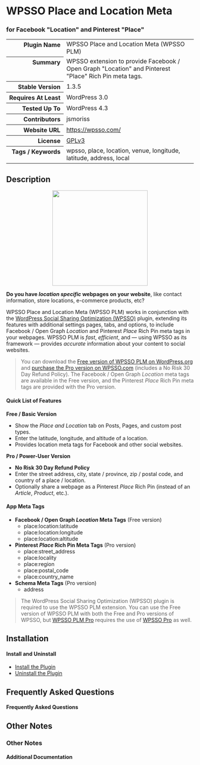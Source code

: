 <h1>WPSSO Place and Location Meta</h1><h3>for Facebook &quot;Location&quot; and Pinterest &quot;Place&quot;</h3>

<table>
<tr><th align="right" valign="top" nowrap>Plugin Name</th><td>WPSSO Place and Location Meta (WPSSO PLM)</td></tr>
<tr><th align="right" valign="top" nowrap>Summary</th><td>WPSSO extension to provide Facebook / Open Graph &quot;Location&quot; and Pinterest &quot;Place&quot; Rich Pin meta tags.</td></tr>
<tr><th align="right" valign="top" nowrap>Stable Version</th><td>1.3.5</td></tr>
<tr><th align="right" valign="top" nowrap>Requires At Least</th><td>WordPress 3.0</td></tr>
<tr><th align="right" valign="top" nowrap>Tested Up To</th><td>WordPress 4.3</td></tr>
<tr><th align="right" valign="top" nowrap>Contributors</th><td>jsmoriss</td></tr>
<tr><th align="right" valign="top" nowrap>Website URL</th><td><a href="https://wpsso.com/">https://wpsso.com/</a></td></tr>
<tr><th align="right" valign="top" nowrap>License</th><td><a href="http://www.gnu.org/licenses/gpl.txt">GPLv3</a></td></tr>
<tr><th align="right" valign="top" nowrap>Tags / Keywords</th><td>wpsso, place, location, venue, longitude, latitude, address, local</td></tr>
</table>

<h2>Description</h2>

<p align="center"><img src="https://surniaulula.github.io/wpsso-plm/assets/icon-256x256.png" width="256" height="256" /></p><p><strong>Do you have <em>location specific</em> webpages on your website</strong>, like contact information, store locations, e-commerce products, etc?</p>

<p>WPSSO Place and Location Meta (WPSSO PLM) works in conjunction with the <a href="https://wordpress.org/plugins/wpsso/">WordPress Social Sharing Optimization (WPSSO)</a> plugin, extending its features with additional settings pages, tabs, and options, to include Facebook / Open Graph <em>Location</em> and Pinterest <em>Place</em> Rich Pin meta tags in your webpages. WPSSO PLM is <em>fast</em>, <em>efficient</em>, and &mdash; using WPSSO as its framework &mdash; provides <em>accurate</em> information about your content to social websites.</p>

<blockquote>
<p>You can download the <a href="https://wordpress.org/plugins/wpsso-plm/">Free version of WPSSO PLM on WordPress.org</a> and <a href="(http://wpsso.com/extend/plugins/wpsso-plm/">purchase the Pro version on WPSSO.com</a> (includes a No Risk 30 Day Refund Policy). The Facebook / Open Graph <em>Location</em> meta tags are available in the Free version, and the Pinterest <em>Place</em> Rich Pin meta tags are provided with the Pro version.</p>
</blockquote>

<h4>Quick List of Features</h4>

<p><strong>Free / Basic Version</strong></p>

<ul>
<li>Show the <em>Place and Location</em> tab on Posts, Pages, and custom post types.</li>
<li>Enter the latitude, longitude, and altitude of a location.</li>
<li>Provides location meta tags for Facebook and other social websites.</li>
</ul>

<p><strong>Pro / Power-User Version</strong></p>

<ul>
<li><strong>No Risk 30 Day Refund Policy</strong></li>
<li>Enter the street address, city, state / province, zip / postal code, and country of a place / location.</li>
<li>Optionally share a webpage as a Pinterest <em>Place</em> Rich Pin (instead of an <em>Article</em>, <em>Product</em>, etc.).</li>
</ul>

<h4>App Meta Tags</h4>

<ul>
<li><strong>Facebook / Open Graph <em>Location</em> Meta Tags</strong> (Free version)
    <ul>
    <li>place:location:latitude</li>
    <li>place:location:longitude</li>
    <li>place:location:altitude</li>
    </ul>
</li>
<li><strong>Pinterest <em>Place</em> Rich Pin Meta Tags</strong> (Pro version)
    <ul>
    <li>place:street_address</li>
    <li>place:locality</li>
    <li>place:region</li>
    <li>place:postal_code</li>
    <li>place:country_name</li>
    </ul>
</li>
<li><strong>Schema Meta Tags</strong> (Pro version)
    <ul>
        <li>address</li>
    </ul>
</li>
</ul>

<blockquote>
<p>The WordPress Social Sharing Optimization (WPSSO) plugin is required to use the WPSSO PLM extension. You can use the Free version of WPSSO PLM with both the Free and Pro versions of WPSSO, but <a href="http://wpsso.com/extend/plugins/wpsso-plm/">WPSSO PLM Pro</a> requires the use of <a href="http://wpsso.com/extend/plugins/wpsso/">WPSSO Pro</a> as well.</p>
</blockquote>


<h2>Installation</h2>

<h4>Install and Uninstall</h4>

<ul>
    <li><a href="http://wpsso.com/codex/plugins/wpsso-plm/installation/install-the-plugin/">Install the Plugin</a></li>
    <li><a href="http://wpsso.com/codex/plugins/wpsso-plm/installation/uninstall-the-plugin/">Uninstall the Plugin</a></li>
</ul>


<h2>Frequently Asked Questions</h2>

<h4>Frequently Asked Questions</h4>


<h2>Other Notes</h2>

<h3>Other Notes</h3>
<h4>Additional Documentation</h4>

